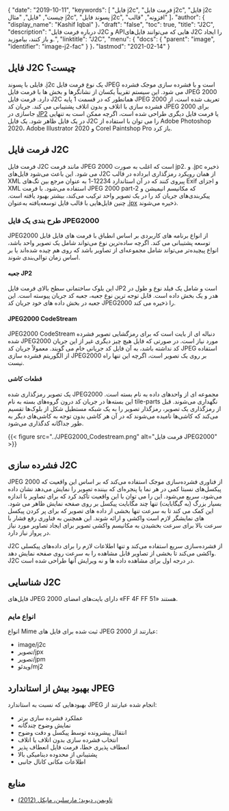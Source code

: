 {
  "date": "2019-10-11",
  "keywords": [
"فایل j2c",
"فرمت فایل j2c",
"فایل j2c چیست",
"فایل",
"مثال j2c",
"پسوند فایل j2c",
"افزونه",
"قالب"
]،
  "author": {
    "display_name": "Kashif Iqbal"
}،
  "draft": "false",
  "toc": true,
  "title": "J2C",
  "description": "درباره فرمت فایل J2C و APIهایی که می‌توانند فایل‌های J2C را ایجاد و باز کنند، بیاموزید.",
  "linktitle": "J2C",
  "menu": {
    "docs": {
      "parent": "image",
      "identifier": "image-j2-fac"
}
}،
  "lastmod": "2021-02-14"
}

## فایل J2C چیست؟

فایلی با پسوند .j2c یک نوع فرمت فایل JPEG است و با فشرده سازی موجک فشرده می شود. این سیستم تقریباً یکسان از نشانگرها و بخش ها با فرمت فایل JPEG 2000 دارد. فرمت فایل J2C همانطور که در قسمت 1 پایه JPEG 2000 تعریف شده است، از فشرده سازی با اتلاف و بدون اتلاف پشتیبانی می کند. جریان کد JPEG 2000 برای جاسازی در [JP2](/image/jp2/) یا فرمت فایل دیگری طراحی شده است، اگرچه ممکن است به تنهایی در یک فایل ظاهر شود. یک فایل J2C را می توان با استفاده از Adobe Photoshop 2020، Adobe Illustrator 2020 و Corel Paintshop Pro باز کرد.

## فرمت فایل J2C

فرمت فایل J2C مانند فرمت JPEG 2000 است که اغلب به صورت jp2. و .jpc ذخیره می شود. این باعث می‌شود فایل‌های J2C از همان رویکرد رمزگذاری ابرداده در قالب XML پیروی کنند که در آن استاندارد 12234-1 به عنوان مرجع بین تگ‌های Exif و اجزای XML استفاده می‌شود. با فرمت JPEG 2000 part-2 که مکانیسم انیمیشن و پیکربندی‌های جریان کد را در یک تصویر واحد ترکیب می‌کند، بیشتر بهبود یافته است. چنین فایل‌هایی با قالب فایل توسعه‌یافته به‌عنوان [.jpx](/image/jpx/) ذخیره می‌شوند.

### طرح بندی یک فایل JPEG2000

JPEG2000 از انواع برنامه های کاربردی بر اساس انطباق با فرمت های فایل قابل توسعه پشتیبانی می کند. اگرچه ساده‌ترین نوع می‌تواند شامل یک تصویر واحد باشد، انواع پیچیده‌تر می‌تواند شامل مجموعه‌ای از تصاویر باشد که روی هم چیده شده‌اند یا بر اساس زمان توالی‌بندی شوند.

#### جعبه JP2
این بلوک ساختمانی سطح بالای فرمت فایل JP2 است و شامل یک فیلد نوع و طول در هدر و یک بخش داده است. قابل توجه ترین نوع جعبه، جعبه کد جریان پیوسته است. این جعبه در بخش داده های خود جریان کد JPEG2000 را ذخیره می کند.

#### JPEG2000 CodeStream

JPEG2000 CodeStream دنباله ای از بایت است که برای رمزگشایی تصویر فشرده شده JPEG2000 مورد نیاز است. در صورتی که فایل هیچ چیز دیگری غیر از این جریان کد نداشته باشد، به آن فایل کد جریانی خام می گویند. معمولاً جریان کد JPEG استفاده از الگوریتم فشرده سازی JPEG2000 بر روی یک تصویر است، اگرچه این تنها راه نیست.

#### قطعات کاشی ####

یک تصویر رمزگذاری شده JPEG2000 مجموعه ای از واحدهای داده به نام بسته است. این بسته‌ها در جریان کد درون گروه‌های بسته به نام tile-parts نگهداری می‌شوند. قبل از رمزگذاری یک تصویر، رمزگذار تصویر را به یک شبکه مستطیل شکل از بلوک‌ها تقسیم می‌کند که کاشی‌ها نامیده می‌شوند که در آن هر کاشی بدون توجه به کاشی‌های دیگر به طور جداگانه کدگذاری می‌شود.

{{< figure src="../JPEG2000_Codestream.png" alt="فرمت فایل JPEG2000" >}}

## فشرده سازی J2C
JPEG 2000 از فناوری فشرده‌سازی موجک استفاده می‌کند که بر اساس این واقعیت که پیکسل‌های نسبتا کمی در هر نما یا پنجره‌ای که بیننده تصویر را نمایش می‌دهد نشان داده می‌شود، سریع می‌شود. این را می توان با این واقعیت تأکید کرد که برای تصاویر با اندازه بسیار بزرگ (به گیگابایت) تنها چند مگابایت پیکسل بر روی صفحه نمایش ظاهر می شود. این کمک می کند تا به سرعت تنها بخشی از داده های تصویر که برای پر کردن پیکسل های نمایشگر لازم است واکشی و ارائه شوند. این همچنین به فناوری رفع فشار با سرعت بالا برای سرعت بخشیدن به مکانیسم واکشی تصویر برای ایجاد تصاویر مورد نیاز در پرواز نیاز دارد.

J2C از فشرده‌سازی سریع استفاده می‌کند و تنها اطلاعات لازم را برای داده‌های پیکسلی واکشی می‌کند تا بخشی از تصاویر قابل مشاهده را به سرعت روی صفحه نمایش دهد. J2C در درجه اول برای مشاهده داده ها و نه ویرایش آنها طراحی شده است.

## شناسایی J2C
فایل‌های JPEG 2000 دارای بایت‌های امضای «FF 4F FF 51» هستند.

### انواع مایم
انواع Mime ثبت شده برای فایل های JPEG 2000 عبارتند از:
  * image/j2c
  * تصویر/jpx
  * تصویر/jpm
  * ویدئو/mj2

## بهبود بیش از استاندارد JPEG
بهبودهایی که نسبت به استاندارد JPEG انجام شده عبارتند از:
  * عملکرد فشرده سازی برتر
  * نمایش وضوح چندگانه
  * انتقال پیشرونده توسط پیکسل و دقت وضوح
  * انتخاب فشرده سازی بدون اتلاف یا اتلاف
  * انعطاف پذیری خطا، فرمت فایل انعطاف پذیر
  * پشتیبانی از محدوده دینامیکی بالا
  * اطلاعات مکانی کانال جانبی

## منابع ##
  * [تاوبمن، دیوید؛ مارسلین، مایکل (2012)](https://books.google.com/books?id=y7HeBwAAQBAJ&pg=PA402)

